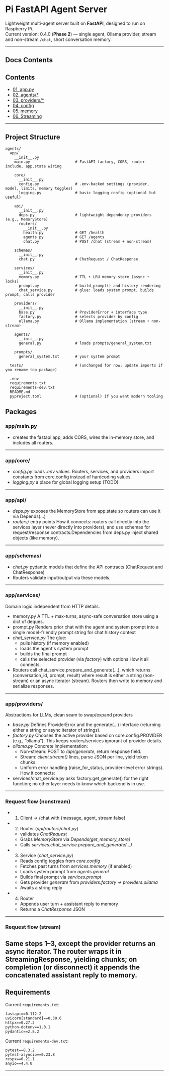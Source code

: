 # Pi FastAPI Agent Server

Lightweight multi-agent server built on **FastAPI**, designed to run on Raspberry Pi.  
Current version: 0.4.0 (**Phase 2**) — single agent, Ollama provider, stream and non-stream `/chat`, short conversation memory.

---

## Docs Contents

  ## Contents
  - [01. app.py](/docs/app_py.md)
  - [02. agents/*](/docs/agents.md)
  - [03. providers/*](/docs/providers.md)
  - [04. config](/docs/config.md)
  - [05. memory](/docs/memory.md)
  - [06. Streaming](/docs/streaming.md)


---

## Project Structure

```
agents/
  app/
    __init__.py
    main.py                    # FastAPI factory, CORS, router include, app.state wiring

    core/
      __init__.py
      config.py                # .env-backed settings (provider, model, limits, memory toggles)
      logging.py               # basic logging config (optional but useful)

    api/
      __init__.py
      deps.py                  # lightweight dependency providers (e.g., MemoryStore)
      routers/
        __init__.py
        health.py              # GET /health
        agents.py              # GET /agents
        chat.py                # POST /chat (stream + non-stream)

    schemas/
      __init__.py
      chat.py                  # ChatRequest / ChatResponse

    services/
      __init__.py
      memory.py                # TTL + LRU memory store (async + locks)
      prompt.py                # build_prompt() and history rendering
      chat_service.py          # glue: loads system prompt, builds prompt, calls provider

    providers/
      __init__.py
      base.py                  # ProviderError + interface type
      factory.py               # selects provider by config
      ollama.py                # Ollama implementation (stream + non-stream)

    agents/
      __init__.py
      general.py               # loads prompts/general_system.txt

    prompts/
      general_system.txt       # your system prompt

  tests/                       # (unchanged for now; update imports if you rename top package)

  .env
  requirements.txt
  requirements-dev.txt
  README.md
  pyproject.toml               # (optional) if you want modern tooling

```


## Packages

### app/main.py
- creates the fastapi app, adds CORS, wires the in-memory store, and includes all routers.
---

### app/core/
- *config.py*
  loads *.env* values. Routers, services, and providers import constants from core.config instead of hardcoding values.
- *logging.py*
a place for global logging setup (TODO)
---

### app/api/
- *deps.py* exposes the MemoryStore from app.state so routers can use it via Depends(...)
- *routers/* entry points
How it connects:
routers call directly into the services layer (never directly into providers), and use schemas for request/response contracts.Dependencies from deps.py inject shared objects (like memory).
---

### app/schemas/
- *chat.py* pydantic models that define the API contracts (ChatRequest and ChatResponse)
- Routers validate input/output via these models.
---

### app/services/
Domain logic independent from HTTP details.
- memory.py A TTL + max-turns, async-safe conversation store using a dict of deques.
- prompt.py Renders prior chat with the agent and system prompt into a single model-friendly prompt string for chat history context
- *chat_service.py*
  The glue:
  - pulls history (if memory enabled)
  - loads the agent's system prompt
  - builds the final prompt
  - calls the selected provider (via *factory*) with options
How it all connects:
- Routers call chat_service.prepare_and_generate(...), which returns (conversation_id, prompt, result) where result is either a string (non-stream) or an async iterator (stream). Routers then write to memory and serialize responses.
---

### app/providers/
Abstractions for LLMs, clean seam to swap/expand providers
- *base.py* Defines ProviderError and the generate(...) interface (returning either a string or async iterator of strings).
- *factory.py* Chooses the active provider based on core.config.PROVIDER (e.g., “ollama”). This keeps routers/services ignorant of provider details.
- *ollama.py* 
  Concrete implementation:
  - Non-stream: POST to */api/generate*, return response field.
  - Stream: *client.stream()* lines, parse JSON per line, yield token chunks.
  - Uniform error handling (raise_for_status, provider-level error strings).
How it connects:
- services/chat_service.py asks factory.get_generate() for the right function; no other layer needs to know which backend is in use.
---

### Request flow (nonstream)
- 1) Client -> /chat with {message, agent, stream:false}
- 2) Router (*api/routers/chat.py*)
    - validates *ChatRequest*
    - Grabs *MemoryStore* via *Depends(get_memory_store)*
    - Calls *services.chat_service.prepare_and_generate(...)*
- 3) Service (*chat_service.py*)
    - Reads config toggles from *core.config*
    - Fetches past turns from *services.memory* (if enabled)
    - Loads system prompt from *agents.general*
    - Builds final prompt via *services.prompt*
    - Gets provider *generate* from *providers.factory → providers.ollama*
    - Awaits a string reply
- 4. Router
    - Appends user turn + assistant reply to memory
    - Returns a *ChatResponse* JSON
---

### Request flow (stream)
Same steps 1–3, except the provider returns an async iterator.
The router wraps it in StreamingResponse, yielding chunks; on completion (or disconnect) it appends the concatenated assistant reply to memory.
---

## Requirements

Current `requirements.txt`:

```
fastapi==0.112.2
uvicorn[standard]==0.30.6
httpx==0.27.2
python-dotenv==1.0.1
pydantic==2.8.2
```

Current `requirements-dev.txt`:
```
pytest==8.3.2
pytest-asyncio==0.23.8
respx==0.21.1
anyio==4.4.0
```
---




